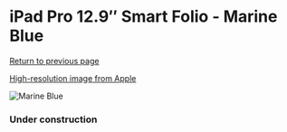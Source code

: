 # iPad Pro 12.9″ Smart Folio - Marine Blue

[Return to previous page](/ipad_pro4)

[High-resolution image from Apple](https://store.storeimages.cdn-apple.com/8756/as-images.apple.com/is/MQDW3?wid=4500&hei=4500&fmt=png)

<div style="width: 384px"><img src="/everysource/MQDW3.png" alt="Marine Blue"></div>

### Under construction
